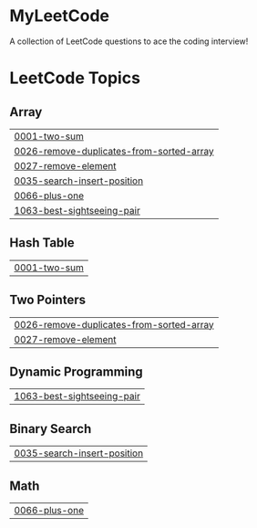 # MyLeetCode
A collection of LeetCode questions to ace the coding interview!

<!---LeetCode Topics Start-->
# LeetCode Topics
## Array
|  |
| ------- |
| [0001-two-sum](https://github.com/theDaniilGromov/MyLeetCode/tree/master/0001-two-sum) |
| [0026-remove-duplicates-from-sorted-array](https://github.com/theDaniilGromov/MyLeetCode/tree/master/0026-remove-duplicates-from-sorted-array) |
| [0027-remove-element](https://github.com/theDaniilGromov/MyLeetCode/tree/master/0027-remove-element) |
| [0035-search-insert-position](https://github.com/theDaniilGromov/MyLeetCode/tree/master/0035-search-insert-position) |
| [0066-plus-one](https://github.com/theDaniilGromov/MyLeetCode/tree/master/0066-plus-one) |
| [1063-best-sightseeing-pair](https://github.com/theDaniilGromov/MyLeetCode/tree/master/1063-best-sightseeing-pair) |
## Hash Table
|  |
| ------- |
| [0001-two-sum](https://github.com/theDaniilGromov/MyLeetCode/tree/master/0001-two-sum) |
## Two Pointers
|  |
| ------- |
| [0026-remove-duplicates-from-sorted-array](https://github.com/theDaniilGromov/MyLeetCode/tree/master/0026-remove-duplicates-from-sorted-array) |
| [0027-remove-element](https://github.com/theDaniilGromov/MyLeetCode/tree/master/0027-remove-element) |
## Dynamic Programming
|  |
| ------- |
| [1063-best-sightseeing-pair](https://github.com/theDaniilGromov/MyLeetCode/tree/master/1063-best-sightseeing-pair) |
## Binary Search
|  |
| ------- |
| [0035-search-insert-position](https://github.com/theDaniilGromov/MyLeetCode/tree/master/0035-search-insert-position) |
## Math
|  |
| ------- |
| [0066-plus-one](https://github.com/theDaniilGromov/MyLeetCode/tree/master/0066-plus-one) |
<!---LeetCode Topics End-->
